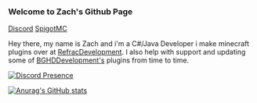 ### Welcome to Zach's Github Page

[Discord](https://discord.gg/EFeSKPg739) [SpigotMC](https://www.spigotmc.org/members/refrac.890273/)

Hey there, my name is Zach and i'm a C#/Java Developer i make minecraft plugins over at [RefracDevelopment](https://github.com/RefracDevelopment). I also help with support and updating some of [BGHDDevelopment's](https://github.com/BGHDDevelopment) plugins from time to time.

[![Discord Presence](https://lanyard.cnrad.dev/api/275139023394177024)](https://discord.com/users/275139023394177024)

[![Anurag's GitHub stats](https://github-readme-stats.vercel.app/api?username=Refrac)](https://github.com/anuraghazra/github-readme-stats)
